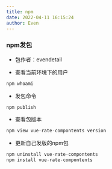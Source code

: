 ```yaml
---
title: npm
date: 2022-04-11 16:15:24
author: Even
---
```


### npm发包
- 包作者：evendetail

- 查看当前环境下的用户
```javascript
npm whoami
```

- 发包命令
```javascript
npm publish
```

- 查看包版本
```javascript
npm view vue-rate-compontents version
```

- 更新自己发版的npm包
```javascript
npm uninstall vue-rate-compontents
npm install vue-rate-compontents
```